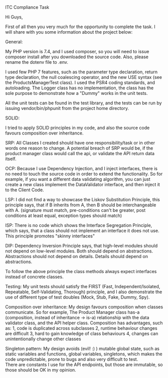 ITC Compliance Task

Hi Guys,

First of all then you very much for the opportunity to complete the task.
I will share with you some information about the project below:

General:

My PHP version is 7.4, and I used composer, so you will need to issue composer install 
after you downloaded the source code.
Also, please rename the dotenv file to .env.

I used few PHP 7 features, such as the parameter type declaration, return type declaration, 
the null coalescing operator, and the new USE syntax (see the ProductsManagerTest class).
I used the PSR4 coding standards, and autoloading.
The Logger class has no implementation, the class has the sole purpose to demonstrate how a "Dummy" works in the unit tests.

All the unit tests can be found in the test library, and the tests can be run by issuing vendor/bin/phpunit from the 
project home directory.

SOLID:

I tried to apply SOLID principles in my code, and also the source code favours composition over inheritance.

SRP: All Classes I created should have one responsibility/task or in other words one reason to change. 
A potential breach of SRP would be, if the product manager class would call the api, 
or validate the API return data itself.

OCP: Because I use Dependency Injection, and I inject interfaces, there is no need to touch the source code 
in order to extend the functionality. So for example, if you want a different data validating algorithm, you can 
just create a new class implement the DataValidator interface, and then inject it to the Client Code.

LSP: I did not find a way to showcase the Liskov Substitution Principle, this principle says, 
that if B inherits from A,  then B should be interchangeable with A. 
(signature must match, pre-conditions can't be greater, post conditions at least equal, exception types should match)

ISP: There is no code which shows the Interface Segregation Principle, which says, 
that a class should not implement an interface it does not use.
This principle promotes "skinny interfaces"

DIP: Dependency Inversion Principle says, that high-level modules should not depend on low-level modules. 
Both should depend on abstractions. Abstractions should not depend on details. Details should depend on abstractions.

To follow the above principle the class methods always expect interfaces instead of concrete classes.

Testing:
My unit tests should satisfy the FIRST (Fast, Independent/Isolated, Repeatable, Self-Validating, Thorough) principle, 
and I also demonstrate the use of different type of test doubles (Mock, Stub, Fake, Dummy, Spy).

Composition over inheritance:
My design favours composition when classes communicate. So for example, The Product Manager class 
has-a (composition, instead of inheritance -> is-a) relationship with the data validator class, and the API helper class. 
Composition has advantages, such as:
1, code is duplicated across subclasses
2, runtime behaviour changes are difficult
3, hard to gain knowledge of class behaviours
4, changes can unintentionally change other classes

Singleton pattern:
My design avoids (evil! :) ) mutable global state, such as static variables and functions, global variables, singletons, 
which makes the code unpredictable, prone to bugs and also very difficult to test.  
There are constants I use for the API endpoints, but those are immutable, so those should be OK in my opinion.
